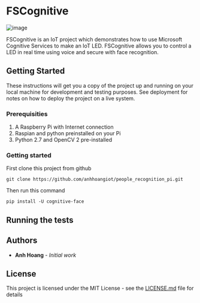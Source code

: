 # FSCognitive

![image](https://a2ua.com/cognitive/cognitive-004.jpg)

FSCognitive is an IoT project which demonstrates how to use Microsoft Cognitive Services to make an IoT LED.
FSCognitive allows you to control a LED in real time using voice and secure with face recognition.

## Getting Started

These instructions will get you a copy of the project up and running on your local machine for development and testing purposes. See deployment for notes on how to deploy the project on a live system.

### Prerequisities

1. A Raspberry Pi with Internet connection
2. Raspian and python preinstalled on your Pi
3. Python 2.7 and OpenCV 2 pre-installed

### Getting started

First clone this project from github

```
git clone https://github.com/anhhoangiot/people_recognition_pi.git
```
Then run this command
```
pip install -U cognitive-face
```

## Running the tests

## Authors

* **Anh Hoang** - *Initial work*

## License

This project is licensed under the MIT License - see the [LICENSE.md](LICENSE.md) file for details
